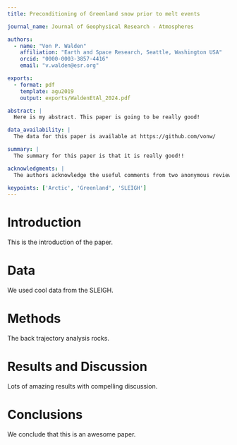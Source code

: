 ```yaml
---
title: Preconditioning of Greenland snow prior to melt events

journal_name: Journal of Geophysical Research - Atmospheres

authors:
  - name: "Von P. Walden"
    affiliation: "Earth and Space Research, Seattle, Washington USA"
    orcid: "0000-0003-3857-4416"
    email: "v.walden@esr.org"

exports:
  - format: pdf
    template: agu2019
    output: exports/WaldenEtAl_2024.pdf

abstract: |
  Here is my abstract. This paper is going to be really good!

data_availability: |
  The data for this paper is available at https://github.com/vonw/

summary: |
  The summary for this paper is that it is really good!!

acknowledgments: | 
  The authors acknowledge the useful comments from two anonymous reviewers.

keypoints: ['Arctic', 'Greenland', 'SLEIGH']
---
```


# Introduction

This is the introduction of the paper.

# Data

We used cool data from the SLEIGH.

# Methods

The back trajectory analysis rocks.

# Results and Discussion

Lots of amazing results with compelling discussion.

# Conclusions

We conclude that this is an awesome paper.
